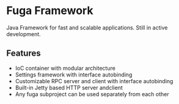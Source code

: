 # Fuga Framework

Java Framework for fast and scalable applications. Still in active development.

## Features

* IoC container with modular architecture
* Settings framework with interface autobinding
* Customizable RPC server and client with interface autobinding
* Built-in Jetty based HTTP server andclient
* Any fuga subproject can be used separately from each other
